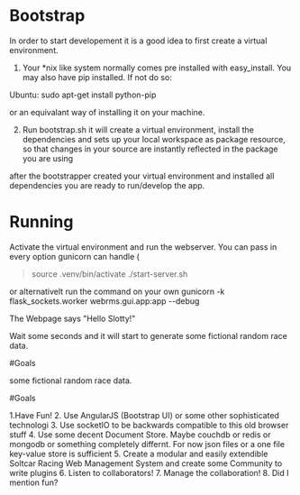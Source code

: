 # Bootstrap

In order to start developement it is a good idea to first create a virtual environment.

1. Your *nix like system normally comes pre installed with easy_install. You may also have pip
installed. If not do so: 

Ubuntu:
sudo apt-get install python-pip

or an equivalant way of installing it on your machine.

2. Run bootstrap.sh it will create a virtual environment,
install the dependencies and sets up your local workspace
as package resource, so that changes in your source are instantly
reflected in the package you are using


after the bootstrapper created your virtual environment and installed 
all dependencies you are ready to run/develop the app.

# Running

Activate the virtual environment and run the webserver. You can pass in
every option gunicorn can handle (
> source .venv/bin/activate
> ./start-server.sh

or alternativelt run the command on your own
gunicorn -k flask_sockets.worker webrms.gui.app:app --debug

The Webpage says "Hello Slotty!"

Wait some seconds and it will start to generate some fictional random
race data.

#Goals

 some fictional random
race data.

#Goals

1.Have Fun!
2. Use AngularJS (Bootstrap UI) or some other sophisticated technologi
3. Use socketIO to be backwards compatible to this old browser stuff
4. Use some decent Document Store. Maybe couchdb or redis or mongodb or something completely differnt. 
   For now json files or a one file key-value store is sufficient
5. Create a modular and easily extendible Soltcar Racing Web Management System and create some Community to write plugins
6. Listen to collaborators!
7. Manage the collaboration!
8. Did I mention fun?

